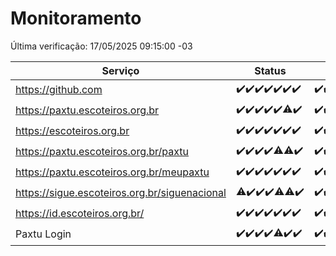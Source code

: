 # Monitoramento

Última verificação: 17/05/2025 09:15:00 -03

|Serviço|Status|Últimas 24h|
|---|---|---|
|https://github.com|<span title="2025-05-10: OK=23">✔️</span><span title="2025-05-11: OK=23">✔️</span><span title="2025-05-12: OK=23">✔️</span><span title="2025-05-13: OK=23">✔️</span><span title="2025-05-14: OK=23">✔️</span><span title="2025-05-15: OK=23">✔️</span><span title="2025-05-16: OK=11">✔️</span>|<span title="16/05/2025 09:18:00 -03 : 200">✔️</span><span title="16/05/2025 10:22:00 -03 : 200">✔️</span><span title="16/05/2025 11:09:00 -03 : 200">✔️</span><span title="16/05/2025 12:09:00 -03 : 200">✔️</span><span title="16/05/2025 13:11:00 -03 : 200">✔️</span><span title="16/05/2025 14:07:00 -03 : 200">✔️</span><span title="16/05/2025 15:13:00 -03 : 200">✔️</span><span title="16/05/2025 16:07:00 -03 : 200">✔️</span><span title="16/05/2025 17:10:00 -03 : 200">✔️</span><span title="16/05/2025 18:08:00 -03 : 200">✔️</span><span title="16/05/2025 19:08:00 -03 : 200">✔️</span><span title="16/05/2025 20:09:00 -03 : 200">✔️</span><span title="16/05/2025 21:45:00 -03 : 200">✔️</span><span title="16/05/2025 23:24:00 -03 : 200">✔️</span><span title="17/05/2025 00:32:00 -03 : 200">✔️</span><span title="17/05/2025 01:11:00 -03 : 200">✔️</span><span title="17/05/2025 02:09:00 -03 : 200">✔️</span><span title="17/05/2025 03:12:00 -03 : 200">✔️</span><span title="17/05/2025 04:08:00 -03 : 200">✔️</span><span title="17/05/2025 05:11:00 -03 : 200">✔️</span><span title="17/05/2025 06:09:00 -03 : 200">✔️</span><span title="17/05/2025 07:08:00 -03 : 200">✔️</span><span title="17/05/2025 08:06:00 -03 : 200">✔️</span><span title="17/05/2025 09:15:00 -03 : 200">✔️</span>|
|https://paxtu.escoteiros.org.br|<span title="2025-05-10: OK=23">✔️</span><span title="2025-05-11: OK=23">✔️</span><span title="2025-05-12: OK=23">✔️</span><span title="2025-05-13: OK=23">✔️</span><span title="2025-05-14: OK=23">✔️</span><span title="2025-05-15: OK=22, Falhas=1">⚠️</span><span title="2025-05-16: OK=11">✔️</span>|<span title="16/05/2025 09:18:00 -03 : 200">✔️</span><span title="16/05/2025 10:22:00 -03 : 200">✔️</span><span title="16/05/2025 11:09:00 -03 : 200">✔️</span><span title="16/05/2025 12:09:00 -03 : 200">✔️</span><span title="16/05/2025 13:11:00 -03 : 200">✔️</span><span title="16/05/2025 14:07:00 -03 : 200">✔️</span><span title="16/05/2025 15:13:00 -03 : 200">✔️</span><span title="16/05/2025 16:07:00 -03 : 200">✔️</span><span title="16/05/2025 17:10:00 -03 : 200">✔️</span><span title="16/05/2025 18:08:00 -03 : 200">✔️</span><span title="16/05/2025 19:08:00 -03 : 200">✔️</span><span title="16/05/2025 20:09:00 -03 : 200">✔️</span><span title="16/05/2025 21:45:00 -03 : 200">✔️</span><span title="16/05/2025 23:24:00 -03 : 200">✔️</span><span title="17/05/2025 00:32:00 -03 : 200">✔️</span><span title="17/05/2025 01:11:00 -03 : 200">✔️</span><span title="17/05/2025 02:09:00 -03 : 200">✔️</span><span title="17/05/2025 03:12:00 -03 : 200">✔️</span><span title="17/05/2025 04:08:00 -03 : 200">✔️</span><span title="17/05/2025 05:11:00 -03 : 200">✔️</span><span title="17/05/2025 06:09:00 -03 : 200">✔️</span><span title="17/05/2025 07:08:00 -03 : 200">✔️</span><span title="17/05/2025 08:06:00 -03 : 200">✔️</span><span title="17/05/2025 09:15:00 -03 : 200">✔️</span>|
|https://escoteiros.org.br|<span title="2025-05-10: OK=23">✔️</span><span title="2025-05-11: OK=23">✔️</span><span title="2025-05-12: OK=23">✔️</span><span title="2025-05-13: OK=23">✔️</span><span title="2025-05-14: OK=23">✔️</span><span title="2025-05-15: OK=23">✔️</span><span title="2025-05-16: OK=11">✔️</span>|<span title="16/05/2025 09:18:00 -03 : 200">✔️</span><span title="16/05/2025 10:22:00 -03 : 200">✔️</span><span title="16/05/2025 11:09:00 -03 : 200">✔️</span><span title="16/05/2025 12:09:00 -03 : 200">✔️</span><span title="16/05/2025 13:11:00 -03 : 200">✔️</span><span title="16/05/2025 14:07:00 -03 : 200">✔️</span><span title="16/05/2025 15:13:00 -03 : 200">✔️</span><span title="16/05/2025 16:07:00 -03 : 200">✔️</span><span title="16/05/2025 17:10:00 -03 : 200">✔️</span><span title="16/05/2025 18:08:00 -03 : 200">✔️</span><span title="16/05/2025 19:08:00 -03 : 200">✔️</span><span title="16/05/2025 20:09:00 -03 : 200">✔️</span><span title="16/05/2025 21:45:00 -03 : 200">✔️</span><span title="16/05/2025 23:24:00 -03 : 200">✔️</span><span title="17/05/2025 00:32:00 -03 : 200">✔️</span><span title="17/05/2025 01:11:00 -03 : 200">✔️</span><span title="17/05/2025 02:09:00 -03 : 200">✔️</span><span title="17/05/2025 03:12:00 -03 : 200">✔️</span><span title="17/05/2025 04:08:00 -03 : 200">✔️</span><span title="17/05/2025 05:11:00 -03 : 200">✔️</span><span title="17/05/2025 06:09:00 -03 : 200">✔️</span><span title="17/05/2025 07:08:00 -03 : 200">✔️</span><span title="17/05/2025 08:06:00 -03 : 200">✔️</span><span title="17/05/2025 09:15:00 -03 : 200">✔️</span>|
|https://paxtu.escoteiros.org.br/paxtu|<span title="2025-05-10: OK=23">✔️</span><span title="2025-05-11: OK=23">✔️</span><span title="2025-05-12: OK=23">✔️</span><span title="2025-05-13: OK=23">✔️</span><span title="2025-05-14: OK=22, Falhas=1">⚠️</span><span title="2025-05-15: OK=22, Falhas=1">⚠️</span><span title="2025-05-16: OK=11">✔️</span>|<span title="16/05/2025 09:18:00 -03 : 200">✔️</span><span title="16/05/2025 10:22:00 -03 : 200">✔️</span><span title="16/05/2025 11:09:00 -03 : 200">✔️</span><span title="16/05/2025 12:09:00 -03 : 200">✔️</span><span title="16/05/2025 13:11:00 -03 : 200">✔️</span><span title="16/05/2025 14:07:00 -03 : 200">✔️</span><span title="16/05/2025 15:13:00 -03 : 200">✔️</span><span title="16/05/2025 16:07:00 -03 : 200">✔️</span><span title="16/05/2025 17:10:00 -03 : 200">✔️</span><span title="16/05/2025 18:08:00 -03 : 200">✔️</span><span title="16/05/2025 19:08:00 -03 : 200">✔️</span><span title="16/05/2025 20:09:00 -03 : 200">✔️</span><span title="16/05/2025 21:45:00 -03 : 200">✔️</span><span title="16/05/2025 23:24:00 -03 : 200">✔️</span><span title="17/05/2025 00:32:00 -03 : 200">✔️</span><span title="17/05/2025 01:11:00 -03 : 200">✔️</span><span title="17/05/2025 02:09:00 -03 : 200">✔️</span><span title="17/05/2025 03:12:00 -03 : 200">✔️</span><span title="17/05/2025 04:08:00 -03 : 200">✔️</span><span title="17/05/2025 05:11:00 -03 : 200">✔️</span><span title="17/05/2025 06:09:00 -03 : 200">✔️</span><span title="17/05/2025 07:08:00 -03 : 200">✔️</span><span title="17/05/2025 08:06:00 -03 : 200">✔️</span><span title="17/05/2025 09:15:00 -03 : 200">✔️</span>|
|https://paxtu.escoteiros.org.br/meupaxtu|<span title="2025-05-10: OK=23">✔️</span><span title="2025-05-11: OK=23">✔️</span><span title="2025-05-12: OK=23">✔️</span><span title="2025-05-13: OK=23">✔️</span><span title="2025-05-14: OK=23">✔️</span><span title="2025-05-15: OK=23">✔️</span><span title="2025-05-16: OK=11">✔️</span>|<span title="16/05/2025 09:18:00 -03 : 200">✔️</span><span title="16/05/2025 10:22:00 -03 : 200">✔️</span><span title="16/05/2025 11:09:00 -03 : 200">✔️</span><span title="16/05/2025 12:09:00 -03 : 200">✔️</span><span title="16/05/2025 13:11:00 -03 : 200">✔️</span><span title="16/05/2025 14:07:00 -03 : 200">✔️</span><span title="16/05/2025 15:13:00 -03 : 200">✔️</span><span title="16/05/2025 16:07:00 -03 : 200">✔️</span><span title="16/05/2025 17:10:00 -03 : 200">✔️</span><span title="16/05/2025 18:08:00 -03 : 200">✔️</span><span title="16/05/2025 19:08:00 -03 : 200">✔️</span><span title="16/05/2025 20:09:00 -03 : 200">✔️</span><span title="16/05/2025 21:45:00 -03 : 200">✔️</span><span title="16/05/2025 23:24:00 -03 : 200">✔️</span><span title="17/05/2025 00:32:00 -03 : 200">✔️</span><span title="17/05/2025 01:11:00 -03 : 200">✔️</span><span title="17/05/2025 02:09:00 -03 : 200">✔️</span><span title="17/05/2025 03:12:00 -03 : 200">✔️</span><span title="17/05/2025 04:08:00 -03 : 200">✔️</span><span title="17/05/2025 05:11:00 -03 : 200">✔️</span><span title="17/05/2025 06:09:00 -03 : 200">✔️</span><span title="17/05/2025 07:08:00 -03 : 200">✔️</span><span title="17/05/2025 08:06:00 -03 : 200">✔️</span><span title="17/05/2025 09:15:00 -03 : 200">✔️</span>|
|https://sigue.escoteiros.org.br/siguenacional|<span title="2025-05-10: OK=22, Falhas=1">⚠️</span><span title="2025-05-11: OK=23">✔️</span><span title="2025-05-12: OK=23">✔️</span><span title="2025-05-13: OK=23">✔️</span><span title="2025-05-14: OK=22, Falhas=1">⚠️</span><span title="2025-05-15: OK=22, Falhas=1">⚠️</span><span title="2025-05-16: OK=11">✔️</span>|<span title="16/05/2025 09:18:00 -03 : 200">✔️</span><span title="16/05/2025 10:22:00 -03 : 200">✔️</span><span title="16/05/2025 11:09:00 -03 : 200">✔️</span><span title="16/05/2025 12:09:00 -03 : 200">✔️</span><span title="16/05/2025 13:11:00 -03 : 200">✔️</span><span title="16/05/2025 14:07:00 -03 : 200">✔️</span><span title="16/05/2025 15:13:00 -03 : 200">✔️</span><span title="16/05/2025 16:07:00 -03 : 200">✔️</span><span title="16/05/2025 17:10:00 -03 : 200">✔️</span><span title="16/05/2025 18:08:00 -03 : 200">✔️</span><span title="16/05/2025 19:08:00 -03 : 200">✔️</span><span title="16/05/2025 20:09:00 -03 : 200">✔️</span><span title="16/05/2025 21:45:00 -03 : 200">✔️</span><span title="16/05/2025 23:24:00 -03 : 200">✔️</span><span title="17/05/2025 00:32:00 -03 : 200">✔️</span><span title="17/05/2025 01:11:00 -03 : 200">✔️</span><span title="17/05/2025 02:09:00 -03 : 200">✔️</span><span title="17/05/2025 03:12:00 -03 : 200">✔️</span><span title="17/05/2025 04:08:00 -03 : 200">✔️</span><span title="17/05/2025 05:11:00 -03 : 200">✔️</span><span title="17/05/2025 06:09:00 -03 : 200">✔️</span><span title="17/05/2025 07:08:00 -03 : 200">✔️</span><span title="17/05/2025 08:06:00 -03 : 200">✔️</span><span title="17/05/2025 09:15:00 -03 : 200">✔️</span>|
|https://id.escoteiros.org.br/|<span title="2025-05-10: OK=23">✔️</span><span title="2025-05-11: OK=23">✔️</span><span title="2025-05-12: OK=23">✔️</span><span title="2025-05-13: OK=23">✔️</span><span title="2025-05-14: OK=23">✔️</span><span title="2025-05-15: OK=23">✔️</span><span title="2025-05-16: OK=11">✔️</span>|<span title="16/05/2025 09:18:00 -03 : 200">✔️</span><span title="16/05/2025 10:22:00 -03 : 200">✔️</span><span title="16/05/2025 11:09:00 -03 : 200">✔️</span><span title="16/05/2025 12:09:00 -03 : 200">✔️</span><span title="16/05/2025 13:11:00 -03 : 200">✔️</span><span title="16/05/2025 14:07:00 -03 : 200">✔️</span><span title="16/05/2025 15:13:00 -03 : 200">✔️</span><span title="16/05/2025 16:07:00 -03 : 200">✔️</span><span title="16/05/2025 17:10:00 -03 : 200">✔️</span><span title="16/05/2025 18:08:00 -03 : 200">✔️</span><span title="16/05/2025 19:08:00 -03 : 200">✔️</span><span title="16/05/2025 20:09:00 -03 : 200">✔️</span><span title="16/05/2025 21:45:00 -03 : 200">✔️</span><span title="16/05/2025 23:24:00 -03 : 200">✔️</span><span title="17/05/2025 00:32:00 -03 : 200">✔️</span><span title="17/05/2025 01:11:00 -03 : 200">✔️</span><span title="17/05/2025 02:09:00 -03 : 200">✔️</span><span title="17/05/2025 03:12:00 -03 : 200">✔️</span><span title="17/05/2025 04:08:00 -03 : 200">✔️</span><span title="17/05/2025 05:11:00 -03 : 200">✔️</span><span title="17/05/2025 06:09:00 -03 : 200">✔️</span><span title="17/05/2025 07:08:00 -03 : 200">✔️</span><span title="17/05/2025 08:06:00 -03 : 200">✔️</span><span title="17/05/2025 09:15:00 -03 : 200">✔️</span>|
|Paxtu Login|<span title="2025-05-10: OK=23">✔️</span><span title="2025-05-11: OK=23">✔️</span><span title="2025-05-12: OK=23">✔️</span><span title="2025-05-13: OK=23">✔️</span><span title="2025-05-14: OK=22, Falhas=1">⚠️</span><span title="2025-05-15: OK=23">✔️</span><span title="2025-05-16: OK=11">✔️</span>|<span title="16/05/2025 09:18:00 -03 : 200">✔️</span><span title="16/05/2025 10:22:00 -03 : 200">✔️</span><span title="16/05/2025 11:09:00 -03 : 200">✔️</span><span title="16/05/2025 12:09:00 -03 : 200">✔️</span><span title="16/05/2025 13:11:00 -03 : 200">✔️</span><span title="16/05/2025 14:07:00 -03 : 200">✔️</span><span title="16/05/2025 15:13:00 -03 : 200">✔️</span><span title="16/05/2025 16:07:00 -03 : 200">✔️</span><span title="16/05/2025 17:10:00 -03 : 200">✔️</span><span title="16/05/2025 18:08:00 -03 : 200">✔️</span><span title="16/05/2025 19:08:00 -03 : 200">✔️</span><span title="16/05/2025 20:09:00 -03 : 200">✔️</span><span title="16/05/2025 21:45:00 -03 : 200">✔️</span><span title="16/05/2025 23:24:00 -03 : 200">✔️</span><span title="17/05/2025 00:32:00 -03 : 200">✔️</span><span title="17/05/2025 01:11:00 -03 : 200">✔️</span><span title="17/05/2025 02:09:00 -03 : 200">✔️</span><span title="17/05/2025 03:12:00 -03 : 200">✔️</span><span title="17/05/2025 04:08:00 -03 : 200">✔️</span><span title="17/05/2025 05:11:00 -03 : 200">✔️</span><span title="17/05/2025 06:09:00 -03 : 200">✔️</span><span title="17/05/2025 07:08:00 -03 : 200">✔️</span><span title="17/05/2025 08:06:00 -03 : 200">✔️</span><span title="17/05/2025 09:15:00 -03 : 200">✔️</span>|
